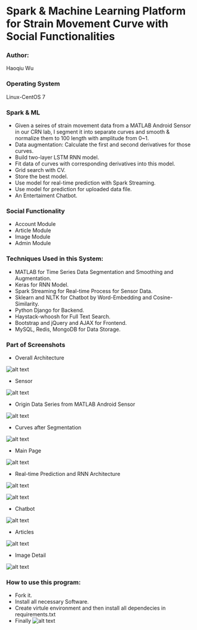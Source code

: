 # Spark & Machine Learning Platform for Strain Movement Curve with Social Functionalities

### Author: 

Haoqiu Wu

### Operating System

Linux-CentOS 7

### Spark & ML

* Given a seires of strain movement data from a MATLAB Android Sensor in our CRN lab, I segment it into separate curves and smooth & normalize them to 100 length with amplitude from 0~1.
* Data augmentation: Calculate the first and second derivatives for those curves.
* Build two-layer LSTM RNN model.
* Fit data of curves with corresponding derivatives into this model.
* Grid search with CV.
* Store the best model.
* Use model for real-time prediction with Spark Streaming.
* Use model for prediction for uploaded data file.
* An Entertaiment Chatbot.

### Social Functionality
* Account Module
* Article Module
* Image Module
* Admin Module

### Techniques Used in this System: 

* MATLAB for Time Series Data Segmentation and Smoothing and Augmentation.
* Keras for RNN Model.
* Spark Streaming for Real-time Process for Sensor Data.
* Sklearn and NLTK for Chatbot by Word-Embedding and Cosine-Similarity.
* Python Django for Backend.
* Haystack-whoosh for Full Text Search.
* Bootstrap and jQuery and AJAX for Frontend.
* MySQL, Redis, MongoDB for Data Storage.


### Part of Screenshots

* Overall Architecture

![alt text](https://github.com/wuhaoqiu/engr597-stable/blob/Linux-Version/screenshots/overall.png)

* Sensor 

![alt text](https://github.com/wuhaoqiu/engr597-stable/blob/Linux-Version/screenshots/photo.png)

* Origin Data Series from MATLAB Android Sensor

![alt text](https://github.com/wuhaoqiu/engr597-stable/blob/Linux-Version/screenshots/origin.png)

* Curves after Segmentation

![alt text](https://github.com/wuhaoqiu/engr597-stable/blob/Linux-Version/screenshots/segmented.png)

* Main Page

![alt text](https://github.com/wuhaoqiu/engr597-stable/blob/Linux-Version/screenshots/main_page.png)

* Real-time Prediction and RNN Architecture

![alt text](https://github.com/wuhaoqiu/engr597-stable/blob/Linux-Version/screenshots/realtime_prediction.png)

![alt text](https://github.com/wuhaoqiu/engr597-stable/blob/Linux-Version/screenshots/model_archi.png)

* Chatbot

![alt text](https://github.com/wuhaoqiu/engr597-stable/blob/Linux-Version/screenshots/chatbot.png)

* Articles

![alt text](https://github.com/wuhaoqiu/engr597-stable/blob/Linux-Version/screenshots/articles.png)

* Image Detail 

![alt text](https://github.com/wuhaoqiu/engr597-stable/blob/Linux-Version/screenshots/image_detail.png)

### How to use this program:
* Fork it.
* Install all necessary Software.
* Create virtule environment and then install all dependecies in requirements.txt
* Finally
![alt text](https://github.com/wuhaoqiu/engr597-stable/blob/Linux-Version/screenshots/start.png)




